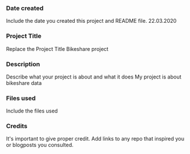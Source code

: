 ### Date created
Include the date you created this project and README file.
22.03.2020

### Project Title
Replace the Project Title
Bikeshare project

### Description
Describe what your project is about and what it does
My project is about bikeshare data

### Files used
Include the files used

### Credits
It's important to give proper credit. Add links to any repo that inspired you or blogposts you consulted.

